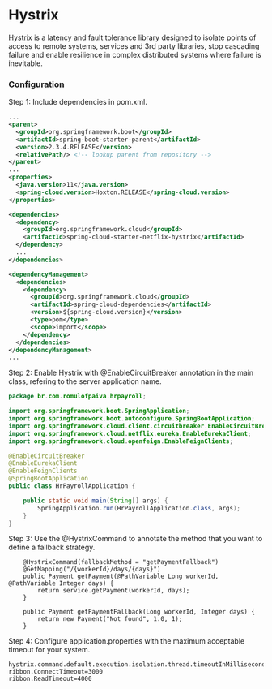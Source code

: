 # Hystrix

[Hystrix](https://github.com/Netflix/Hystrix) is a latency and fault tolerance library designed to isolate points of access to remote systems, services and 3rd party libraries, stop cascading failure and enable resilience in complex distributed systems where failure is inevitable.

### Configuration

Step 1: Include dependencies in pom.xml.

```xml
...
<parent>
  <groupId>org.springframework.boot</groupId>
  <artifactId>spring-boot-starter-parent</artifactId>
  <version>2.3.4.RELEASE</version>
  <relativePath/> <!-- lookup parent from repository -->
</parent>
...
<properties>
  <java.version>11</java.version>
  <spring-cloud.version>Hoxton.RELEASE</spring-cloud.version>
</properties>

<dependencies>
  <dependency>
    <groupId>org.springframework.cloud</groupId>
    <artifactId>spring-cloud-starter-netflix-hystrix</artifactId>
  </dependency>
  ...
</dependencies>

<dependencyManagement>
  <dependencies>
    <dependency>
      <groupId>org.springframework.cloud</groupId>
      <artifactId>spring-cloud-dependencies</artifactId>
      <version>${spring-cloud.version}</version>
      <type>pom</type>
      <scope>import</scope>
    </dependency>
  </dependencies>
</dependencyManagement>
...
```

Step 2: Enable Hystrix with @EnableCircuitBreaker annotation in the main class, refering to the server application name.

```java
package br.com.romulofpaiva.hrpayroll;

import org.springframework.boot.SpringApplication;
import org.springframework.boot.autoconfigure.SpringBootApplication;
import org.springframework.cloud.client.circuitbreaker.EnableCircuitBreaker;
import org.springframework.cloud.netflix.eureka.EnableEurekaClient;
import org.springframework.cloud.openfeign.EnableFeignClients;

@EnableCircuitBreaker
@EnableEurekaClient
@EnableFeignClients
@SpringBootApplication
public class HrPayrollApplication {

    public static void main(String[] args) {
        SpringApplication.run(HrPayrollApplication.class, args);
    }
}
```

Step 3: Use the @HystrixCommand to annotate the method that you want to define a fallback strategy.

```
    @HystrixCommand(fallbackMethod = "getPaymentFallback")
    @GetMapping("/{workerId}/days/{days}")
    public Payment getPayment(@PathVariable Long workerId, @PathVariable Integer days) {
        return service.getPayment(workerId, days);
    }

    public Payment getPaymentFallback(Long workerId, Integer days) {
        return new Payment("Not found", 1.0, 1);
    }

```


Step 4: Configure application.properties with the maximum acceptable timeout for your system.

```properties
hystrix.command.default.execution.isolation.thread.timeoutInMilliseconds=2000
ribbon.ConnectTimeout=3000
ribbon.ReadTimeout=4000
```

